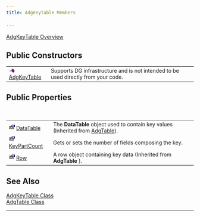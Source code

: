 ```yaml
---
title: AdgKeyTable Members

---
```


[AdgKeyTable Overview](adg-key-table-class.html) 
## Public Constructors


|      |      |
| ---- | ---- |
| <img height="11" alt="public property" src="images/public-method.gif" width="15" border="0" x-maintain-ratio="TRUE" /> [ AdgKeyTable](adg-key-table-class-adg-key-table-constructor.html) | Supports DG infrastructure and is not intended to be used directly from your code. |



## Public Properties

<br />


|      |      |
| ---- | ---- |
| <img height="16" alt="public property" src="images/property.bmp" width="16" border="0" />               [ 								DataTable](adg-key-table-class-data-table-property.html) | The **DataTable** object used to contain key values (Inherited from [ AdgTable](adg-table-class.html)). |
| <img height="16" alt="public property" src="images/property.bmp" width="16" border="0" />               [ 								KeyPartCount](adg-key-table-class-key-part-count-property.html) | Gets or sets the number of fields composing the key. |
| <img height="16" alt="public property" src="images/property.bmp" width="16" border="0" />               [ 								Row](adg-key-table-class-row-property.html) | A row object containing key data (Inherited from **AdgTable** ). |



## See Also


[AdgKeyTable Class](adg-key-table-class.html)
      <br />
[AdgTable Class](adg-table-class.html)

---

